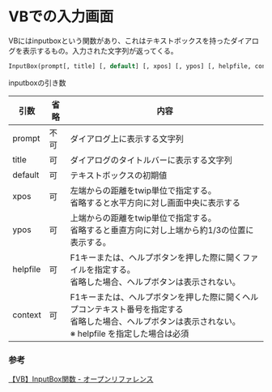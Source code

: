 # VBでの入力画面

VBにはinputboxという関数があり、これはテキストボックスを持ったダイアログを表示するもの。入力された文字列が返ってくる。

```vb
InputBox(prompt[, title] [, default] [, xpos] [, ypos] [, helpfile, context])
```


inputboxの引き数

|引数|省略|内容|
|---|---|---|
|prompt|不可|ダイアログ上に表示する文字列|
|title|可|ダイアログのタイトルバーに表示する文字列|
|default|可|テキストボックスの初期値|
|xpos|可|左端からの距離をtwip単位で指定する。<br>省略すると水平方向に対し画面中央に表示する|
|ypos|可|上端からの距離をtwip単位で指定する。<br>省略すると垂直方向に対し上端から約1/3の位置に表示する。|
|helpfile|可|F1キーまたは、ヘルプボタンを押した際に開くファイルを指定する。<br>省略した場合、ヘルプボタンは表示されない。|
|context|可|F1キーまたは、ヘルプボタンを押した際に開くヘルプコンテキスト番号を指定する<br>省略した場合、ヘルプボタンは表示されない。<br>※ helpfile を指定した場合は必須|

### 参考

[【VB】InputBox関数 \- オープンリファレンス](http://www.openreference.org/articles/view/462)